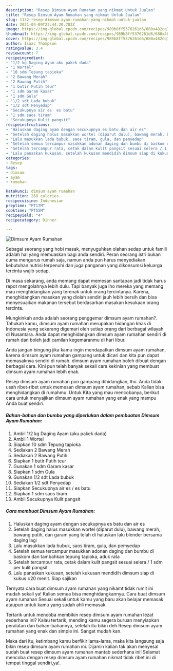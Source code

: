 ```yaml
---
description: "Resep Dimsum Ayam Rumahan yang nikmat Untuk Jualan"
title: "Resep Dimsum Ayam Rumahan yang nikmat Untuk Jualan"
slug: 1132-resep-dimsum-ayam-rumahan-yang-nikmat-untuk-jualan
date: 2021-04-09T23:44:20.783Z
image: https://img-global.cpcdn.com/recipes/989b8ff5376261d6/680x482cq70/dimsum-ayam-rumahan-foto-resep-utama.jpg
thumbnail: https://img-global.cpcdn.com/recipes/989b8ff5376261d6/680x482cq70/dimsum-ayam-rumahan-foto-resep-utama.jpg
cover: https://img-global.cpcdn.com/recipes/989b8ff5376261d6/680x482cq70/dimsum-ayam-rumahan-foto-resep-utama.jpg
author: Isaac Thompson
ratingvalue: 3.4
reviewcount: 7
recipeingredient:
- "1/2 kg Daging Ayam aku pakek dada"
- "1 Wortel"
- "10 sdm Tepung tapioka"
- "2 Bawang Merah"
- "2 Bawang Putih"
- "1 butir Putih teur"
- "1 sdm Garam kasar"
- "1 sdm Gula"
- "1/2 sdt Lada bubuk"
- "1/2 sdt Penyedap"
- "Secukupnya air es  es batu"
- "1 sdm saos tiram"
- "Secukupnya Kulit pangsit"
recipeinstructions:
- "Haluskan daging ayam dengan secukupnya es batu dan air es"
- "Setelah daging halus masukkan wortel (diparut dulu), bawang merah, bawang putih, dan garam yang telah di haluskan lalu blender bersama daging lagi"
- "Lalu masukkan lada bubuk, saos tiram, gula, dan pemyedap"
- "Setelah semua tercampur masukkan adonan daging dan bumbu di baskom dan tambahkan tepung tapioka, aduk rata"
- "Setelah tercampur rata, cetak dalam kulit pangsit sesuai selera / 1 sdm per kulit pangsit"
- "Lalu panaskan kukusan, setelah kukusan mendidih dimsum siap di kukus ±20 menit. Siap sajikan"
categories:
- Resep
tags:
- dimsum
- ayam
- rumahan

katakunci: dimsum ayam rumahan 
nutrition: 268 calories
recipecuisine: Indonesian
preptime: "PT17M"
cooktime: "PT55M"
recipeyield: "4"
recipecategory: Dinner

---
```



![Dimsum Ayam Rumahan](https://img-global.cpcdn.com/recipes/989b8ff5376261d6/680x482cq70/dimsum-ayam-rumahan-foto-resep-utama.jpg)

Sebagai seorang yang hobi masak, menyuguhkan olahan sedap untuk famili adalah hal yang memuaskan bagi anda sendiri. Peran seorang istri bukan cuma mengurus rumah saja, namun anda pun harus menyediakan kebutuhan nutrisi terpenuhi dan juga panganan yang dikonsumsi keluarga tercinta wajib sedap.

Di masa  sekarang, anda memang dapat memesan santapan jadi tidak harus repot mengolahnya lebih dulu. Tapi banyak juga lho mereka yang memang mau menghidangkan yang terenak untuk orang tercintanya. Karena, menghidangkan masakan yang diolah sendiri jauh lebih bersih dan bisa menyesuaikan makanan tersebut berdasarkan masakan kesukaan orang tercinta. 



Mungkinkah anda adalah seorang penggemar dimsum ayam rumahan?. Tahukah kamu, dimsum ayam rumahan merupakan hidangan khas di Indonesia yang sekarang digemari oleh setiap orang dari berbagai wilayah di Nusantara. Anda dapat menghidangkan dimsum ayam rumahan sendiri di rumah dan boleh jadi camilan kegemaranmu di hari libur.

Anda jangan bingung jika kamu ingin mendapatkan dimsum ayam rumahan, karena dimsum ayam rumahan gampang untuk dicari dan kita pun dapat memasaknya sendiri di rumah. dimsum ayam rumahan boleh dibuat dengan berbagai cara. Kini pun telah banyak sekali cara kekinian yang membuat dimsum ayam rumahan lebih enak.

Resep dimsum ayam rumahan pun gampang dihidangkan, lho. Anda tidak usah ribet-ribet untuk memesan dimsum ayam rumahan, sebab Kalian bisa menghidangkan di rumahmu. Untuk Kita yang mau mencobanya, berikut cara untuk menyajikan dimsum ayam rumahan yang enak yang mampu Anda buat sendiri.

<!--inarticleads1-->

##### Bahan-bahan dan bumbu yang diperlukan dalam pembuatan Dimsum Ayam Rumahan:

1. Ambil 1/2 kg Daging Ayam (aku pakek dada)
1. Ambil 1 Wortel
1. Siapkan 10 sdm Tepung tapioka
1. Sediakan 2 Bawang Merah
1. Sediakan 2 Bawang Putih
1. Siapkan 1 butir Putih teur
1. Gunakan 1 sdm Garam kasar
1. Siapkan 1 sdm Gula
1. Gunakan 1/2 sdt Lada bubuk
1. Sediakan 1/2 sdt Penyedap
1. Siapkan Secukupnya air es / es batu
1. Siapkan 1 sdm saos tiram
1. Ambil Secukupnya Kulit pangsit




<!--inarticleads2-->

##### Cara membuat Dimsum Ayam Rumahan:

1. Haluskan daging ayam dengan secukupnya es batu dan air es
1. Setelah daging halus masukkan wortel (diparut dulu), bawang merah, bawang putih, dan garam yang telah di haluskan lalu blender bersama daging lagi
1. Lalu masukkan lada bubuk, saos tiram, gula, dan pemyedap
1. Setelah semua tercampur masukkan adonan daging dan bumbu di baskom dan tambahkan tepung tapioka, aduk rata
1. Setelah tercampur rata, cetak dalam kulit pangsit sesuai selera / 1 sdm per kulit pangsit
1. Lalu panaskan kukusan, setelah kukusan mendidih dimsum siap di kukus ±20 menit. Siap sajikan




Ternyata cara buat dimsum ayam rumahan yang nikamt tidak rumit ini mudah sekali ya! Kalian semua bisa menghidangkannya. Cara buat dimsum ayam rumahan Sesuai sekali untuk kamu yang baru akan belajar memasak ataupun untuk kamu yang sudah ahli memasak.

Tertarik untuk mencoba membikin resep dimsum ayam rumahan lezat sederhana ini? Kalau tertarik, mending kamu segera buruan menyiapkan peralatan dan bahan-bahannya, setelah itu bikin deh Resep dimsum ayam rumahan yang enak dan simple ini. Sangat mudah kan. 

Maka dari itu, ketimbang kamu berfikir lama-lama, maka kita langsung saja bikin resep dimsum ayam rumahan ini. Dijamin kalian tak akan menyesal sudah buat resep dimsum ayam rumahan mantab sederhana ini! Selamat mencoba dengan resep dimsum ayam rumahan nikmat tidak ribet ini di tempat tinggal sendiri,ya!.

